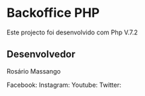 # Backoffice PHP
Este projecto foi desenvolvido com Php V.7.2

## Desenvolvedor
Rosário Massango

Facebook:
Instagram:
Youtube:
Twitter:
